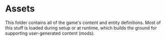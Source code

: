 # Assets

This folder contains all of the game's content and entity definitions.
Most of this stuff is loaded during setup or at runtime, which builds the 
ground for supporting user-generated content (mods).
